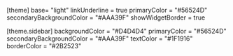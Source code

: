 [theme]
base= "light"
linkUnderline = true
primaryColor = "#56524D"
secondaryBackgroundColor = "#AAA39F"
showWidgetBorder = true

[theme.sidebar]
backgroundColor = "#D4D4D4"
primaryColor = "#56524D"
secondaryBackgroundColor = "#AAA39F"
textColor = "#1F1916"
borderColor = "#2B2523"